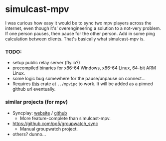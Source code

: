 
# simulcast-mpv
I was curious how easy it would be to sync two mpv players across the internet, even though it's' overengineering a solution to a not-very problem.
If one person pauses, then pause for the other person. Add in some ping calculation between clients.
That's basically what simulcast-mpv is.

### **TODO:**
- setup public relay server (fly.io?)
- precompiled binaries for x86-64 Windows, x86-64 Linux, 64-bit ARM Linux.
- some logic bug somewhere for the pause/unpause on connect...
- Requires [this](https://github.com/rtldg/mpvipc) crate at `../mpvipc` to work. It will be added as a pinned github url eventually.

### similar projects (for mpv)
- Syncplay: [website](https://syncplay.pl/) / [github](https://github.com/Syncplay/syncplay)
    - More feature-complete than simulcast-mpv.
- https://github.com/po5/groupwatch_sync
    - Manual groupwatch project.
- others? dunno...
